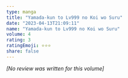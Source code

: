 ```yaml
---
type: manga
title: "Yamada-kun to Lv999 no Koi wo Suru"
date: "2023-04-13T21:09:11"
name: "Yamada-kun to Lv999 no Koi wo Suru"
volume: 4
rating: 3
ratingEmoji: ⭐️⭐️⭐️
share: false
---
```


*[No review was written for this volume]*
